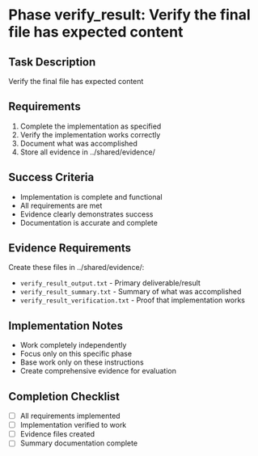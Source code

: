 # Phase verify_result: Verify the final file has expected content

## Task Description
Verify the final file has expected content

## Requirements
<!-- Customize these requirements for your specific phase -->
1. Complete the implementation as specified
2. Verify the implementation works correctly
3. Document what was accomplished
4. Store all evidence in ../shared/evidence/

## Success Criteria
<!-- Customize these criteria for your specific phase -->
- Implementation is complete and functional
- All requirements are met
- Evidence clearly demonstrates success
- Documentation is accurate and complete

## Evidence Requirements
Create these files in ../shared/evidence/:
- `verify_result_output.txt` - Primary deliverable/result
- `verify_result_summary.txt` - Summary of what was accomplished
- `verify_result_verification.txt` - Proof that implementation works

## Implementation Notes
- Work completely independently
- Focus only on this specific phase
- Base work only on these instructions
- Create comprehensive evidence for evaluation

## Completion Checklist
- [ ] All requirements implemented
- [ ] Implementation verified to work
- [ ] Evidence files created
- [ ] Summary documentation complete
